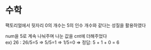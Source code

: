 # 수학

팩토리얼에서 뒷자리 0의 개수는 5의 인수 개수와 같다는 성질을 활용하였다

num을 5로 계속 나눠주며 나눈 값을 cnt에 더해주었다<br>
ex) 26 : 26/5=5 => 5/5=1 => 1/5=0 => 정답: 5 + 1 + 0 = 6 